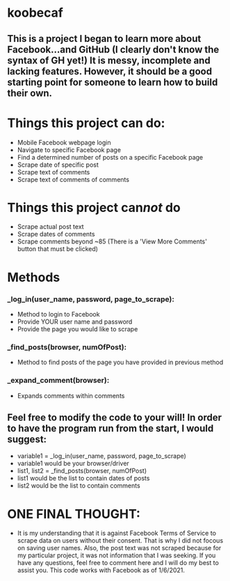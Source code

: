 # koobecaf
## This is a project I began to learn more about Facebook...and GitHub (I clearly don't know the syntax of GH yet!)  It is messy, incomplete and lacking features.  However, it should be a good starting point for someone to learn how to build their own.

# Things this project can do:
 * Mobile Facebook webpage login
 * Navigate to specific Facebook page
 * Find a determined number of posts on a specific Facebook page
 * Scrape date of specific post
 * Scrape text of comments
 * Scrape text of comments of comments
  
# Things this project can*not* do
 * Scrape actual post text
 * Scrape dates of comments
 * Scrape comments beyond ~85 (There is a 'View More Comments' button that must be clicked)

# Methods
### _log_in(user_name, password, page_to_scrape):
 * Method to login to Facebook
 * Provide YOUR user name and password
 * Provide the page you would like to scrape
### _find_posts(browser, numOfPost):
 * Method to find posts of the page you have provided in previous method
### _expand_comment(browser):
 * Expands comments within comments
 
## Feel free to modify the code to your will!  In order to have the program run from the start, I would suggest:
 * variable1 = _log_in(user_name, password, page_to_scrape)
  * variable1 would be your browser/driver
 * list1, list2 = _find_posts(browser, numOfPost)
  * list1 would be the list to contain dates of posts
  * list2 would be the list to contain comments
 
 
 
# ONE FINAL THOUGHT:
 * It is my understanding that it is against Facebook Terms of Service to scrape data on users without their consent.  That is why I did not focous on saving user names.  Also, the post text was not scraped because for my particular project, it was not information that I was seeking.  If you have any questions, feel free to comment here and I will do my best to assist you.  This code works with Facebook as of 1/6/2021.




